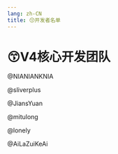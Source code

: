 ```yaml
---
lang: zh-CN
title: 😙开发者名单
---
```


# 😙V4核心开发团队

@NIANIANKNIA

@sliverplus

@JiansYuan

@mitulong

@lonely

@AiLaZuiKeAi
